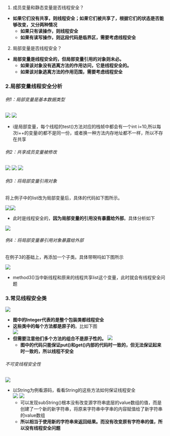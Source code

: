 1. 成员变量和静态变量是否线程安全？  
* **如果它们没有共享，则线程安全；如果它们被共享了，根据它们的状态是否能够改变，又分两种情况**
	* **如果只有读操作，则线程安全**
	* **如果有读写操作，则这段代码是临界区，需要考虑线程安全**

2. 局部变量是否线程安全？
* **局部变量是线程安全的，但局部变量引用的对象则未必。**
	* **如果该对象没有逃离方法的作用访问，它是线程安全的。**
	* **如果该对象逃离方法的作用范围，需要考虑线程安全**

### 2.局部变量线程安全分析

###### 例1：局部变量是基本数据类型
![](assets/03变量的线程安全分析/file-20250730155920646.png)
![](assets/03变量的线程安全分析/file-20250730160239151.png)
* i是局部变量，每个线程的test()方法对应的栈帧中都会有一个int i=10,所以每次i++的变量i的都不是同一份，或者换一种方法内存地址都不一样，所以不存在共享

###### 例2：共享成员变量被修改
![](assets/03变量的线程安全分析/file-20250730161953731.png)
![](assets/03变量的线程安全分析/file-20250730162031506.png)
![](assets/03变量的线程安全分析/file-20250730161904238.png)


###### 例3：将局部变量引用对象
将上例子中的list改为局部变量后，具体的代码如下图所示。

![](assets/03变量的线程安全分析/file-20250730162640504.png)![](assets/03变量的线程安全分析/file-20250730162656493.png)
* 此时是线程安全的，**因为局部变量的引用没有暴露给外部**。具体分析如下

![](assets/03变量的线程安全分析/file-20250730162946585.png)

###### 例4：将局部变量暴引用对象暴露给外部
在例子3的基础上，再添加一个子类。具体带啊吗如下图所示

![](assets/03变量的线程安全分析/file-20250730165451768.png)
* method3()当中新线程和原来的线程共享list这个变量，此时就会有线程安全问题


### 3.常见线程安全类
![](assets/03变量的线程安全分析/file-20250730170156388.png)
* **图中的Integer代表的是整个包装类都线程安全**
* **这些类中的每个方法都是原子的**。比如下图  
	![](assets/03变量的线程安全分析/file-20250730170231230.png)
* **但需要注意他们多个方法的组合不是原子性的。**
	![](assets/03变量的线程安全分析/file-20250730170435865.png)
	* **图中的代码只能保证put()和get()内部的代码时一致的，但无法保证起来时一致的，所以线程不安全**

###### 不可变线程安全性
![](assets/03变量的线程安全分析/file-20250730171042944.png)
* 以String为例看源码，看看String的这些方法如何保证线程安全  
	![](assets/03变量的线程安全分析/file-20250730171154449.png)
	![](assets/03变量的线程安全分析/file-20250730171337375.png)
	* 可以发现subString()根本没有改变源字符串底层的value数组的值，而是创建了一个新的新字符串，将原来字符串中字串的内容赋值给了新字符串的value数组
	* **所以相当于使用新的字符串来返回结果。而没有改变原有字符串的值，所以没有线程安全问题**